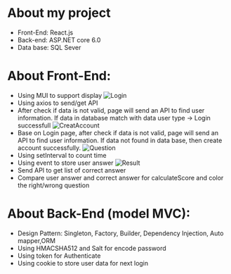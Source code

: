 # About my project
- Front-End: React.js
- Back-end: ASP.NET core 6.0
- Data base: SQL Sever
# About Front-End:
 - Using MUI to support display
 ![Login](https://github.com/haoquy02/QuizWebApp/assets/73586324/b12ac4d9-ae32-4f6c-b869-d4c77402c353)
- Using axios to send/get API
- After check if data is not valid, page will send an API to find user information. If data in database match with data user type -> Login successfull
 ![CreatAccount](https://github.com/haoquy02/QuizWebApp/assets/73586324/fdb1c4a5-1825-43ee-b5fa-87cfba912b8e)
- Base on Login page, after check if data is not valid, page will send an API to find user information. If data not found in data base, then create account successfully.
 ![Question](https://github.com/haoquy02/QuizWebApp/assets/73586324/f802f4e2-79b8-446b-b5cb-2bfc91398c2d)
- Using setInterval to count time
- Using <on Click> event to store user answer
![Result](https://github.com/haoquy02/QuizWebApp/assets/73586324/bee8dbbc-4cd9-49a0-b765-b8c0b9fbd1c4)
- Send API to get list of correct answer 
- Compare user answer and correct answer for calculateScore and color the right/wrong question
# About Back-End (model MVC):
 - Design Pattern: Singleton, Factory, Builder, Dependency Injection, Auto mapper,ORM
 - Using HMACSHA512 and Salt for encode password
 - Using token for Authenticate
 - Using cookie to store user data for next login
